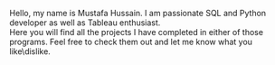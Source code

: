 Hello, my name is Mustafa Hussain.  I am passionate SQL and Python developer as well as Tableau enthusiast.  
Here you will find all the projects I have completed in either of those programs. 
Feel free to check them out and let me know what you like\dislike.
